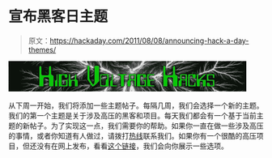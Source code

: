 # 宣布黑客日主题

> 原文：<https://hackaday.com/2011/08/08/announcing-hack-a-day-themes/>

[![High Voltage Theme graphic](img/d2f7edd8d5c851fa0b280b35ca0e072d.png "High Voltage")](http://hackaday.com/2011/08/08/announcing-hack-a-day-themes/high-voltage-3/)

从下周一开始，我们将添加一些主题帖子。每隔几周，我们会选择一个新的主题。我们的第一个主题是关于涉及高压的黑客和项目。每天我们都会有一个基于当前主题的新帖子。为了实现这一点，我们需要你的帮助。如果你一直在做一些涉及高压的事情，或者你知道有人做过，请拨打[热线](http://hackaday.com/contact-hack-a-day/)联系我们。如果你有一个很酷的高压项目，但还没有在网上发布，看看[这个链接](http://hackaday.com/2010/12/07/project-hosting-a-common-question/)，我们会向你展示一些选项。